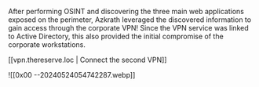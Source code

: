 After performing OSINT and discovering the three main web applications exposed on the perimeter, Azkrath leveraged the discovered information to gain access through the corporate VPN! Since the VPN service was linked to Active Directory, this also provided the initial compromise of the corporate workstations.

[[vpn.thereserve.loc | Connect the second VPN]]


![[0x00 --20240524054742287.webp]]

